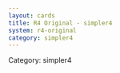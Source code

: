 ```yaml
---
layout: cards
title: R4 Original - simpler4
system: r4-original
category: simpler4
---
```

<div class="alert alert-secondary mb-4"><span class="i18n innerHTML-category">Category: </span><span class="i18n innerHTML-cat-simpler4">simpler4</span></div>
